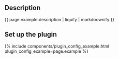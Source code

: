 ## Description

{{ page.example.description | liquify | markdoownify }}

## Set up the plugin

{% include components/plugin_config_example.html plugin_config_example=page.example %}
